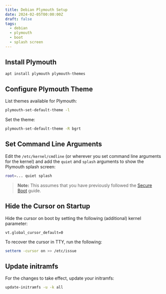 ```yaml
---
title: Debian Plymouth Setup
date: 2024-02-05T00:00:00Z
draft: false
tags:
  - debian
  - plymouth
  - boot
  - splash screen
---
```


## Install Plymouth

```bash
apt install plymouth plymouth-themes
```

## Configure Plymouth Theme

List themes available for Plymouth:

```bash
plymouth-set-default-theme -l
```

Set the theme:

```bash
plymouth-set-default-theme -R bgrt
```

## Set Command Line Arguments

Edit the `/etc/kernel/cmdline` (or wherever you set command line arguments for the kernel)
and add the `quiet` and `splash` arguments to show the Plymouth splash screen:

```bash
root=... quiet splash
```

> **Note:** This assumes that you have previously followed the [Secure Boot](./debian-secure-boot.md) guide.

## Hide the Cursor on Startup

Hide the cursor on boot by setting the following (additional) kernel parameter:

```text
vt.global_cursor_default=0
```

To recover the cursor in TTY, run the following:

```bash
setterm -cursor on >> /etc/issue
```

## Update initramfs

For the changes to take effect, update your initramfs:

```bash
update-initramfs -u -k all
```
